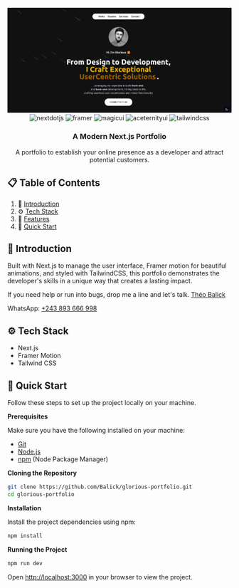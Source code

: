 <div align="center">
  <br />
    <a href="https://glorious-portfolio.vercel.app/" target="_blank">
      <img src="public/images/works/work1.png" alt="Project Banner">
    </a>
  <br />

  <div>
    <img src="https://img.shields.io/badge/-Next_JS-black?style=for-the-badge&logoColor=white&logo=nextdotjs&color=000000" alt="nextdotjs" />
    <img src="https://img.shields.io/badge/-Framer-black?style=for-the-badge&logoColor=white&logo=framer&color=0055FF" alt="framer" />
    <img src="https://img.shields.io/badge/-Magic_UI-black?style=for-the-badge&logoColor=white&logo=magicui&color=8A2BE2" alt="magicui" />
    <img src="https://img.shields.io/badge/-Aceternity_UI-black?style=for-the-badge&logoColor=white&logo=aceternityui&color=FF4500" alt="aceternityui" />
    <img src="https://img.shields.io/badge/-Tailwind_CSS-black?style=for-the-badge&logoColor=white&logo=tailwindcss&color=06B6D4" alt="tailwindcss" />
  </div>

  <h3 align="center">A Modern Next.js Portfolio</h3>

   <p align="center">
     A portfolio to establish your online presence as a developer and attract potential customers.
    </p>
</div>

## 📋 <a name="table">Table of Contents</a>

1. 🤖 [Introduction](#introduction)
2. ⚙️ [Tech Stack](#tech-stack)
3. 🔋 [Features](#features)
4. 🤸 [Quick Start](#quick-start)

## <a name="introduction">🤖 Introduction</a>

Built with Next.js to manage the user interface, Framer motion for beautiful animations, and styled with TailwindCSS, this portfolio demonstrates the developer's skills in a unique way that creates a lasting impact.

If you need help or run into bugs, drop me a line and let's talk. [Théo Balick](mailto:balickmethens@gmail.com)

WhatsApp: [+243 893 666 998](https://wa.me/+33620505050)

## <a name="tech-stack">⚙️ Tech Stack</a>

- Next.js
- Framer Motion
- Tailwind CSS

## <a name="quick-start">🤸 Quick Start</a>

Follow these steps to set up the project locally on your machine.

**Prerequisites**

Make sure you have the following installed on your machine:

- [Git](https://git-scm.com/)
- [Node.js](https://nodejs.org/en)
- [npm](https://www.npmjs.com/) (Node Package Manager)

**Cloning the Repository**

```bash
git clone https://github.com/Balick/glorious-portfolio.git
cd glorious-portfolio
```

**Installation**

Install the project dependencies using npm:

```bash
npm install
```

**Running the Project**

```bash
npm run dev
```

Open [http://localhost:3000](http://localhost:3000) in your browser to view the project.
